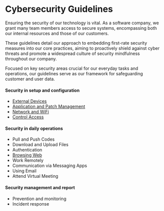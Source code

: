 # Cybersecurity Guidelines

Ensuring the security of our technology is vital. As a software company, we grant many team members access to secure systems, encompassing both our internal resources and those of our customers.

These guidelines detail our approach to embedding first-rate security measures into our core practices, aiming to proactively shield against cyber threats and promote a widespread culture of security mindfulness throughout our company.

Focused on key security areas crucial for our everyday tasks and operations, our guidelines serve as our framework for safeguarding customer and user data.

#### Security in setup and configuration

- [External Devices](./external-devices.md)
- [Application and Patch Management](./application-and-patch-management.md)
- [Network and WiFi](./network-and-wifi.md)
- [Control Access](./access-control.md)

#### Security in daily operations

- Pull and Push Codes
- Download and Upload Files
- Authentication
- [Browsing Web](./browsing-web.md)
- Work Remotely
- Communication via Messaging Apps
- Using Email
- Attend Virtual Meeting

#### Security management and report

- Prevention and monitoring
- Incident response
